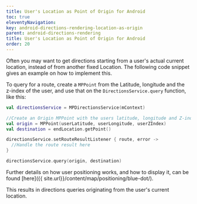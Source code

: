 ```yaml
---
title: User's Location as Point of Origin for Android
toc: true
eleventyNavigation:
key: android-directions-rendering-location-as-origin
parent: android-directions-rendering
title: User's Location as Point of Origin for Android
order: 20
---
```


Often you may want to get directions starting from a user's actual current location, instead of from another fixed Location. The following code snippet gives an example on how to implement this.

To query for a route, create a `MPPoint` from the Latitude, longitude and the z-index of the user, and use that on the `DirectionsService.query` function, like this:

```kotlin
val directionsService = MPDirectionsService(mContext)

//Create an Origin MPPoint with the users latitude, longitude and Z-index. If no Z-index is available just use 0.0
val origin = MPPoint(userLatitude, userLongitude, userZIndex)
val destination = endLocation.getPoint()

directionsService.setRouteResultListener { route, error ->
  //Handle the route result here
}

directionsService.query(origin, destination)
```

Further details on how user positioning works, and how to display it, can be found [here]({{ site.url}}/content/map/positioning/blue-dot/).

This results in directions queries originating from the user's current location.
